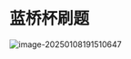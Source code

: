 # 蓝桥杯刷题



![image-20250108191510647](C:\Users\29326\AppData\Roaming\Typora\typora-user-images\image-20250108191510647.png)